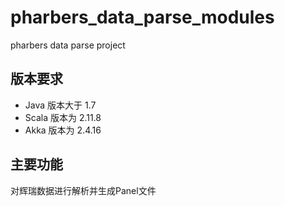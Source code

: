# pharbers_data_parse_modules
pharbers data parse project

## 版本要求
- Java 版本大于 1.7
- Scala 版本为 2.11.8
- Akka 版本为 2.4.16

## 主要功能
对辉瑞数据进行解析并生成Panel文件